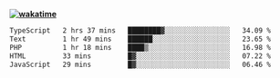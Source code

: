 **[![wakatime](https://wakatime.com/badge/user/87646243-158a-4241-a3cb-668e1fa2dbb8.svg)](https://wakatime.com/@87646243-158a-4241-a3cb-668e1fa2dbb8?style=plastic)**

<!--START_SECTION:waka-->

```txt
TypeScript   2 hrs 37 mins   ████████▓░░░░░░░░░░░░░░░░   34.09 %
Text         1 hr 49 mins    ██████░░░░░░░░░░░░░░░░░░░   23.65 %
PHP          1 hr 18 mins    ████▒░░░░░░░░░░░░░░░░░░░░   16.98 %
HTML         33 mins         █▓░░░░░░░░░░░░░░░░░░░░░░░   07.22 %
JavaScript   29 mins         █▓░░░░░░░░░░░░░░░░░░░░░░░   06.46 %
```

<!--END_SECTION:waka-->
